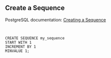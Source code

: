 

## Create a Sequence

PostgreSQL documentation: [Creating a Sequence](https://www.postgresql.org/docs/current/sql-createsequence.html)

<br> 

```
CREATE SEQUENCE my_sequence
START WITH 1
INCREMENT BY 1
MINVALUE 1;
```

<br> 

